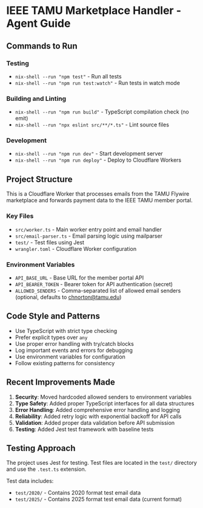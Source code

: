# IEEE TAMU Marketplace Handler - Agent Guide

## Commands to Run

### Testing
- `nix-shell --run "npm test"` - Run all tests
- `nix-shell --run "npm run test:watch"` - Run tests in watch mode

### Building and Linting
- `nix-shell --run "npm run build"` - TypeScript compilation check (no emit)
- `nix-shell --run "npx eslint src/**/*.ts"` - Lint source files

### Development
- `nix-shell --run "npm run dev"` - Start development server
- `nix-shell --run "npm run deploy"` - Deploy to Cloudflare Workers

## Project Structure

This is a Cloudflare Worker that processes emails from the TAMU Flywire marketplace and forwards payment data to the IEEE TAMU member portal.

### Key Files
- `src/worker.ts` - Main worker entry point and email handler
- `src/email-parser.ts` - Email parsing logic using mailparser
- `test/` - Test files using Jest
- `wrangler.toml` - Cloudflare Worker configuration

### Environment Variables
- `API_BASE_URL` - Base URL for the member portal API
- `API_BEARER_TOKEN` - Bearer token for API authentication (secret)
- `ALLOWED_SENDERS` - Comma-separated list of allowed email senders (optional, defaults to chnorton@tamu.edu)

## Code Style and Patterns

- Use TypeScript with strict type checking
- Prefer explicit types over `any`
- Use proper error handling with try/catch blocks
- Log important events and errors for debugging
- Use environment variables for configuration
- Follow existing patterns for consistency

## Recent Improvements Made

1. **Security**: Moved hardcoded allowed senders to environment variables
2. **Type Safety**: Added proper TypeScript interfaces for all data structures
3. **Error Handling**: Added comprehensive error handling and logging
4. **Reliability**: Added retry logic with exponential backoff for API calls
5. **Validation**: Added proper data validation before API submission
6. **Testing**: Added Jest test framework with baseline tests

## Testing Approach

The project uses Jest for testing. Test files are located in the `test/` directory and use the `.test.ts` extension.

Test data includes:
- `test/2020/` - Contains 2020 format test email data
- `test/2025/` - Contains 2025 format test email data (current format)
